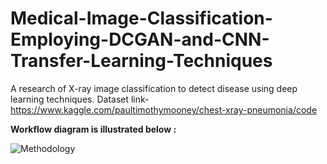 # Medical-Image-Classification-Employing-DCGAN-and-CNN-Transfer-Learning-Techniques
A research of X-ray image classification to detect disease using deep learning techniques.
Dataset link- https://www.kaggle.com/paultimothymooney/chest-xray-pneumonia/code

**Workflow diagram is illustrated below :**

![Methodology](Methodology.jpg)
